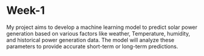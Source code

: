 # Week-1
My project aims to develop a machine learning model to predict solar power generation based on various factors like weather, Temperature, humidity, and historical power generation data. The model will analyze these parameters to provide accurate short-term or long-term predictions.
